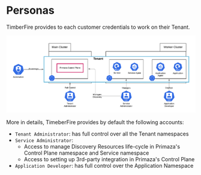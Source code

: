 # Personas

TimberFire provides to each customer credentials to work on their Tenant.

![image](../imgs/single-tenant-view.png)

More in details, TimeberFire provides by default the following accounts:

- `Tenant Administrator`: has full control over all the Tenant namespaces
- `Service Administrator`:
    - Access to manage Discovery Resources life-cycle in Primaza's Control Plane namespace and Service namespace
    - Access to setting up 3rd-party integration in Primaza's Control Plane
- `Application Developer`: has full control over the Application Namespace
